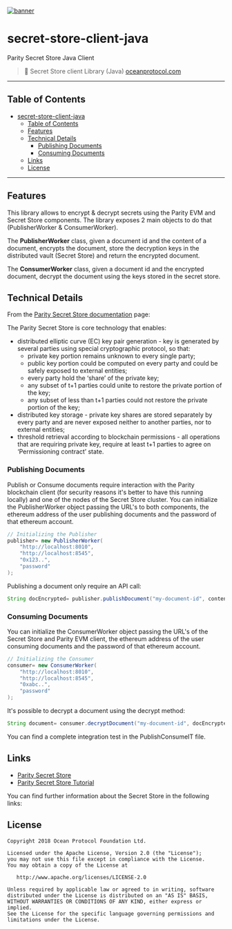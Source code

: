 [![banner](https://raw.githubusercontent.com/oceanprotocol/art/master/github/repo-banner%402x.png)](https://oceanprotocol.com)

# secret-store-client-java
Parity Secret Store Java Client

> 🐳 Secret Store client Library (Java)
> [oceanprotocol.com](https://oceanprotocol.com)


---

## Table of Contents

   * [secret-store-client-java](#secret-store-client-java)
      * [Table of Contents](#table-of-contents)
      * [Features](#features)
      * [Technical Details](#technical-details)
         * [Publishing Documents](#publishing-documents)
         * [Consuming Documents](#consuming-documents)
      * [Links](#links)
      * [License](#license)


---

## Features

This library allows to encrypt & decrypt secrets using the Parity EVM and Secret Store components.
The library exposes 2 main objects to do that (PublisherWorker & ConsumerWorker).

The **PublisherWorker** class, given a document id and the content of a document, encrypts the document,
store the decryption keys in the distributed vault (Secret Store) and return the encrypted document.

The **ConsumerWorker** class, given a document id and the encrypted document, decrypt the document using
the keys stored in the secret store.


## Technical Details

From the [Parity Secret Store documentation](https://wiki.parity.io/Secret-Store) page:

The Parity Secret Store is core technology that enables:

* distributed elliptic curve (EC) key pair generation - key is generated by several parties using special cryptographic protocol, so that:
  - private key portion remains unknown to every single party;
  - public key portion could be computed on every party and could be safely exposed to external entities;
  - every party hold the ‘share’ of the private key;
  - any subset of t+1 parties could unite to restore the private portion of the key;
  - any subset of less than t+1 parties could not restore the private portion of the key;
* distributed key storage - private key shares are stored separately by every party and are never exposed neither to another parties, nor to external entities;
* threshold retrieval according to blockchain permissions - all operations that are requiring private key, require at least t+1 parties to agree on ‘Permissioning contract’ state.


### Publishing Documents

Publish or Consume documents require interaction with the Parity blockchain client (for security reasons it's better to have this running locally) and one of the nodes of the Secret Store cluster.
You can initialize the PublisherWorker object passing the URL's to both components, the ethereum address of the user publishing documents and the password of that ethereum account.

```java
// Initializing the Publisher
publisher= new PublisherWorker(
    "http://localhost:8010",
    "http://localhost:8545",
    "0x123..",
    "password"
);
```

Publishing a document only require an API call:

```java
String docEncrypted= publisher.publishDocument("my-document-id", contentOfTheDocument);
```


### Consuming Documents

You can initialize the ConsumerWorker object passing the URL's of the Secret Store and Parity EVM client,
the ethereum address of the user consuming documents and the password of that ethereum account.


```java
// Initializing the Consumer
consumer= new ConsumerWorker(
    "http://localhost:8010",
    "http://localhost:8545",
    "0xabc..",
    "password"
);
```

It's possible to decrypt a document using the decrypt method:

```java
String document= consumer.decryptDocument("my-document-id", docEncrypted);
```


You can find a complete integration test in the PublishConsumeIT file.


## Links

* [Parity Secret Store](https://wiki.parity.io/Secret-Store)
* [Parity Secret Store Tutorial](https://wiki.parity.io/Secret-Store-Tutorial-overview.html)

You can find further information about the Secret Store in the following links:


## License

```
Copyright 2018 Ocean Protocol Foundation Ltd.

Licensed under the Apache License, Version 2.0 (the "License");
you may not use this file except in compliance with the License.
You may obtain a copy of the License at

   http://www.apache.org/licenses/LICENSE-2.0

Unless required by applicable law or agreed to in writing, software
distributed under the License is distributed on an "AS IS" BASIS,
WITHOUT WARRANTIES OR CONDITIONS OF ANY KIND, either express or implied.
See the License for the specific language governing permissions and
limitations under the License.


